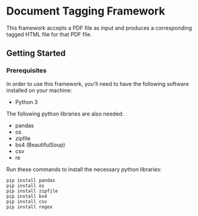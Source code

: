 # Document Tagging Framework

This framework accepts a PDF file as input and produces a corresponding tagged HTML file for that PDF file.

## Getting Started

### Prerequisites

In order to use this framework, you'll need to have the following software installed on your machine:

- Python 3

The following python libraries are also needed:

- pandas
- os
- zipfile
- bs4 (BeautifulSoup)
- csv
- re


Run these commands to install the necessary python libraries: 
```
pip install pandas 
pip install os 
pip install zipfile 
pip install bs4 
pip install csv 
pip install regex

```


